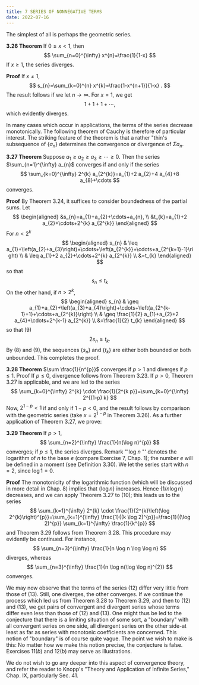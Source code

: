 ```yaml
---
title: 7 SERIES OF NONNEGATIVE TERMS
date: 2022-07-16
---
```


The simplest of all is perhaps the geometric series.

**3.26 Theorem** If $0 \leq x<1$, then
$$
\sum_{n=0}^{\infty} x^{n}=\frac{1}{1-x}
$$
If $x \geq 1$, the series diverges.

**Proof** If $x \neq 1$,
$$
s_{n}=\sum_{k=0}^{n} x^{k}=\frac{1-x^{n+1}}{1-x} .
$$
The result follows if we let $n \rightarrow \infty$. For $x=1$, we get
$$
1+1+1+\cdots \text {, }
$$
which evidently diverges.

In many cases which occur in applications, the terms of the series decrease monotonically. The following theorem of Cauchy is therefore of particular interest. The striking feature of the theorem is that a rather "thin's subsequence of $\left\{a_{n}\right\}$ determines the convergence or divergence of $\Sigma a_{n}$.

**3.27 Theorem** Suppose $a_{1} \geq a_{2} \geq a_{3} \geq \cdots \geq 0$. Then the series $\sum_{n=1}^{\infty} a_{n}$ converges if and only if the series
$$
\sum_{k=0}^{\infty} 2^{k} a_{2^{k}}=a_{1}+2 a_{2}+4 a_{4}+8 a_{8}+\cdots
$$
converges.

**Proof** By Theorem 3.24, it suffices to consider boundedness of the partial sums. Let
$$
\begin{aligned}
&s_{n}=a_{1}+a_{2}+\cdots+a_{n}, \\
&t_{k}=a_{1}+2 a_{2}+\cdots+2^{k} a_{2^{k}}
\end{aligned}
$$
For $n<2^{k}$
$$
\begin{aligned}
s_{n} & \leq a_{1}+\left(a_{2}+a_{3}\right)+\cdots+\left(a_{2^{k}}+\cdots+a_{2^{k+1}-1}\right) \\
& \leq a_{1}+2 a_{2}+\cdots+2^{k} a_{2^{k}} \\
&=t_{k}
\end{aligned}
$$
so that
$$
s_{n} \leq t_{k}
$$
On the other hand, if $n>2^{k}$,
$$
\begin{aligned}
s_{n} & \geq a_{1}+a_{2}+\left(a_{3}+a_{4}\right)+\cdots+\left(a_{2^{k-1}+1}+\cdots+a_{2^{k}}\right) \\
& \geq \frac{1}{2} a_{1}+a_{2}+2 a_{4}+\cdots+2^{k-1} a_{2^{k}} \\
&=\frac{1}{2} t_{k}
\end{aligned}
$$
so that
(9)
$$
2 s_{n} \geq t_{k} \text {. }
$$
By (8) and (9), the sequences $\left\{s_{n}\right\}$ and $\left\{t_{k}\right\}$ are either both bounded or both unbounded. This completes the proof.

**3.28 Theorem** $\sum \frac{1}{n^{p}}$ converges if $p>1$ and diverges if $p \leq 1$.
Proof If $p \leq 0$, divergence follows from Theorem 3.23. If $p>0$, Theorem $3.27$ is applicable, and we are led to the series
$$
\sum_{k=0}^{\infty} 2^{k} \cdot \frac{1}{2^{k p}}=\sum_{k=0}^{\infty} 2^{(1-p) k}
$$
Now, $2^{1-p}<1$ if and only if $1-p<0$, and the result follows by comparison with the geometric series (take $x=2^{1-p}$ in Theorem 3.26).
As a further application of Theorem 3.27, we prove:

**3.29 Theorem** If $p>1$,
$$
\sum_{n=2}^{\infty} \frac{1}{n(\log n)^{p}}
$$
converges; if $p \leq 1$, the series diverges.
Remark "'log $n$ "' denotes the logarithm of $n$ to the base $e$ (compare Exercise 7, Chap. 1); the number $e$ will be defined in a moment (see Definition 3.30). We let the series start with $n=2$, since $\log 1=0$.

**Proof** The monotonicity of the logarithmic function (which will be discussed in more detail in Chap. 8) implies that $\{\log n\}$ increases. Hence $\{1 / n \log n\}$ decreases, and we can apply Theorem $3.27$ to (10); this leads us to the series
$$
\sum_{k=1}^{\infty} 2^{k} \cdot \frac{1}{2^{k}\left(\log 2^{k}\right)^{p}}=\sum_{k=1}^{\infty} \frac{1}{(k \log 2)^{p}}=\frac{1}{(\log 2)^{p}} \sum_{k=1}^{\infty} \frac{1}{k^{p}}
$$
and Theorem $3.29$ follows from Theorem 3.28.
This procedure may evidently be continued. For instance,
$$
\sum_{n=3}^{\infty} \frac{1}{n \log n \log \log n}
$$
diverges, whereas
$$
\sum_{n=3}^{\infty} \frac{1}{n \log n(\log \log n)^{2}}
$$
converges.

We may now observe that the terms of the series (12) differ very little from those of (13). Still, one diverges, the other converges. If we continue the process which led us from Theorem $3.28$ to Theorem 3.29, and then to (12) and (13), we get pairs of convergent and divergent series whose terms differ even less than those of (12) and (13). One might thus be led to the conjecture that there is a limiting situation of some sort, a "boundary" with all convergent series on one side, all divergent series on the other side-at least as far as series with monotonic coefficients are concerned. This notion of "boundary" is of course quite vague. The point we wish to make is this: No matter how we make this notion precise, the conjecture is false. Exercises $11(b)$ and $12(b)$ may serve as illustrations.

We do not wish to go any deeper into this aspect of convergence theory, and refer the reader to Knopp's "Theory and Application of Infinite Series," Chap. IX, particularly Sec. $41 .$